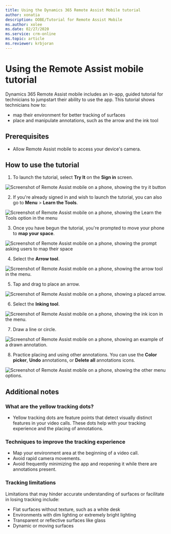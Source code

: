 ```yaml
---
title: Using the Dynamics 365 Remote Assist Mobile tutorial
author: xonatia
description: OOBE/Tutorial for Remote Assist Mobile 
ms.author: xolee
ms.date: 02/27/2020
ms.service: crm-online
ms.topic: article
ms.reviewer: krbjoran
---
```

# Using the Remote Assist mobile tutorial

Dynamics 365 Remote Assist mobile includes an in-app, guided tutorial for technicians to jumpstart their ability to use the app. This tutorial shows technicians how to:

-	map their environment for better tracking of surfaces
-	place and manipulate annotations, such as the arrow and the ink tool

## Prerequisites 
- Allow Remote Assist mobile to access your device's camera. 

## How to use the tutorial

1. To launch the tutorial, select **Try It** on the **Sign in** screen.

![Screenshot of Remote Assist mobile on a phone, showing the try it button](./media/learntools_1.png "Try It")

2. If you're already signed in and wish to launch the tutorial, you can also go to **Menu** > **Learn the Tools**. 

![Screenshot of Remote Assist mobile on a phone, showing the Learn the Tools option in the menu](./media/learntools_4.png "Try Tools")

3. Once you have begun the tutorial, you're prompted to move your phone to **map your space**.  

![Screenshot of Remote Assist mobile on a phone, showing the prompt asking users to map their space](./media/learntools_5.png "Map Space")

4. Select the **Arrow tool**.

![Screenshot of Remote Assist mobile on a phone, showing the arrow tool in the menu.](./media/learntools_6.png "Select Arrow")

5. Tap and drag to place an arrow. 

![Screenshot of Remote Assist mobile on a phone, showing a placed arrow.](./media/learntools_7.png "Place Arrow")

6. Select the **Inking tool**.

![Screenshot of Remote Assist mobile on a phone, showing the ink icon in the menu.](./media/learntools_8.png "Select Ink")

7. Draw a line or circle. 

![Screenshot of Remote Assist mobile on a phone, showing an example of a drawn annotation.](./media/learntools_9.png "Draw")

8. Practice placing and using other annotations. You can use the **Color picker**, **Undo** annotations, or **Delete all** annotations icons. 

![Screenshot of Remote Assist mobile on a phone, showing the other menu options.](./media/learntools_10.png "Other")


## Additional notes 

### What are the yellow tracking dots?
- Yellow tracking dots are feature points that detect visually distinct features in your video calls. These dots help with your tracking experience and the placing of annotations. 

### Techniques to improve the tracking experience
- Map your environment area at the beginning of a video call.
- Avoid rapid camera movements.
- Avoid frequently minimizing the app and reopening it while there are annotations present.

### Tracking limitations

Limitations that may hinder accurate understanding of surfaces or facilitate in losing tracking include:
- Flat surfaces without texture, such as a white desk
- Environments with dim lighting or extremely bright lighting
- Transparent or reflective surfaces like glass
- Dynamic or moving surfaces
